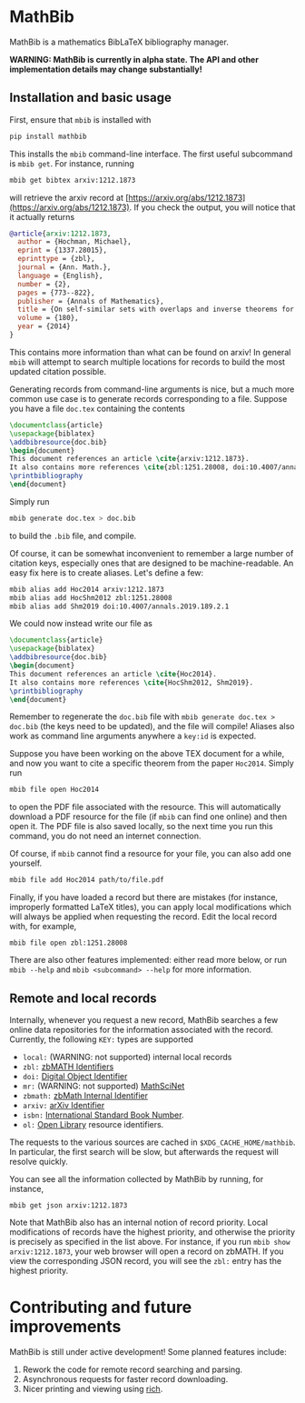 # MathBib
MathBib is a mathematics BibLaTeX bibliography manager.

**WARNING: MathBib is currently in alpha state. The API and other implementation details may change substantially!**

## Installation and basic usage
First, ensure that `mbib` is installed with
```sh
pip install mathbib
```
This installs the `mbib` command-line interface.
The first useful subcommand is `mbib get`.
For instance, running
```sh
mbib get bibtex arxiv:1212.1873
```
will retrieve the arxiv record at [https://arxiv.org/abs/1212.1873](https://arxiv.org/abs/1212.1873).
If you check the output, you will notice that it actually returns
```bib
@article{arxiv:1212.1873,
  author = {Hochman, Michael},
  eprint = {1337.28015},
  eprinttype = {zbl},
  journal = {Ann. Math.},
  language = {English},
  number = {2},
  pages = {773--822},
  publisher = {Annals of Mathematics},
  title = {On self-similar sets with overlaps and inverse theorems for entropy},
  volume = {180},
  year = {2014}
}
```
This contains more information than what can be found on arxiv!
In general `mbib` will attempt to search multiple locations for records to build the most updated citation possible.

Generating records from command-line arguments is nice, but a much more common use case is to generate records corresponding to a file.
Suppose you have a file `doc.tex` containing the contents
```tex
\documentclass{article}
\usepackage{biblatex}
\addbibresource{doc.bib}
\begin{document}
This document references an article \cite{arxiv:1212.1873}.
It also contains more references \cite{zbl:1251.28008, doi:10.4007/annals.2019.189.2.1}.
\printbibliography
\end{document}
```
Simply run
```sh
mbib generate doc.tex > doc.bib
```
to build the `.bib` file, and compile.

Of course, it can be somewhat inconvenient to remember a large number of citation keys, especially ones that are designed to be machine-readable.
An easy fix here is to create aliases.
Let's define a few:
```sh
mbib alias add Hoc2014 arxiv:1212.1873
mbib alias add HocShm2012 zbl:1251.28008
mbib alias add Shm2019 doi:10.4007/annals.2019.189.2.1
```
We could now instead write our file  as
```tex
\documentclass{article}
\usepackage{biblatex}
\addbibresource{doc.bib}
\begin{document}
This document references an article \cite{Hoc2014}.
It also contains more references \cite{HocShm2012, Shm2019}.
\printbibliography
\end{document}
```
Remember to regenerate the `doc.bib` file with `mbib generate doc.tex > doc.bib` (the keys need to be updated), and the file will compile!
Aliases also work as command line arguments anywhere a `key:id` is expected.

Suppose you have been working on the above TEX document for a while, and now you want to cite a specific theorem from the paper `Hoc2014`.
Simply run
```sh
mbib file open Hoc2014
```
to open the PDF file associated with the resource.
This will automatically download a PDF resource for the file (if `mbib` can find one online) and then open it.
The PDF file is also saved locally, so the next time you run this command, you do not need an internet connection.

Of course, if `mbib` cannot find a resource for your file, you can also add one yourself.
```sh
mbib file add Hoc2014 path/to/file.pdf
```

Finally, if you have loaded a record but there are mistakes (for instance, improperly formatted LaTeX titles), you can apply local modifications which will always be applied when requesting the record.
Edit the local record with, for example,
```
mbib file open zbl:1251.28008
```
There are also other features implemented: either read more below, or run `mbib --help` and `mbib <subcommand> --help` for more information.


## Remote and local records
Internally, whenever you request a new record, MathBib searches a few online data repositories for the information associated with the record.
Currently, the following `KEY:` types are supported
- `local:` (WARNING: not supported) internal local records
- `zbl:` [zbMATH Identifiers](https://zbmath.org/)
- `doi:` [Digital Object Identifier](https://doi.org)
- `mr:` (WARNING: not supported) [MathSciNet](https://mathscinet.ams.org)
- `zbmath:` [zbMath Internal Identifier](https://oai.zbmath.org/)
- `arxiv:` [arXiv Identifier](https://arxiv.org)
- `isbn:` [International Standard Book Number](https://en.wikipedia.org/wiki/ISBN).
- `ol:` [Open Library](https://openlibrary.org/) resource identifiers.

The requests to the various sources are cached in `$XDG_CACHE_HOME/mathbib`.
In particular, the first search will be slow, but afterwards the request will resolve quickly.

You can see all the information collected by MathBib by running, for instance,
```
mbib get json arxiv:1212.1873
```
Note that MathBib also has an internal notion of record priority.
Local modifications of records have the highest priority, and otherwise the priority is precisely as specified in the list above.
For instance, if you run `mbib show arxiv:1212.1873`, your web browser will open a record on zbMATH.
If you view the corresponding JSON record, you will see the `zbl:` entry has the highest priority.


# Contributing and future improvements
MathBib is still under active development!
Some planned features include:

1. Rework the code for remote record searching and parsing.
2. Asynchronous requests for faster record downloading.
3. Nicer printing and viewing using [rich](https://rich.readthedocs.io/en/stable/introduction.html).
